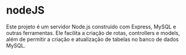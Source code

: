 # nodeJS
Este projeto é um servidor Node.js construído com Express, MySQL e outras ferramentas. Ele facilita a criação de rotas, controllers e models, além de permitir a criação e atualização de tabelas no banco de dados MySQL.
